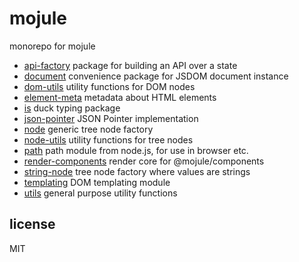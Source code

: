 # mojule

monorepo for mojule

- [api-factory](packages/api-factory) package for building an API over a state
- [document](packages/document) convenience package for JSDOM document instance
- [dom-utils](packages/dom-utils) utility functions for DOM nodes
- [element-meta](packages/element-meta) metadata about HTML elements
- [is](packages/is) duck typing package
- [json-pointer](packages/json-pointer) JSON Pointer implementation
- [node](packages/node) generic tree node factory
- [node-utils](packages/node-utils) utility functions for tree nodes
- [path](packages/path) path module from node.js, for use in browser etc.
- [render-components](packages/render-components) render core for @mojule/components
- [string-node](packages/string-node) tree node factory where values are strings
- [templating](packages/templating) DOM templating module
- [utils](packages/utils) general purpose utility functions

## license

MIT
